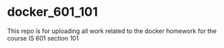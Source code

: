 # docker_601_101
This repo is for uploading all work related to the docker homework for the course IS 601 section 101
